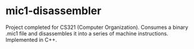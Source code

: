 mic1-disassembler
=================

Project completed for CS321 (Computer Organization). Consumes a binary .mic1 file and disassembles it into a series of machine instructions. Implemented in C++. 
